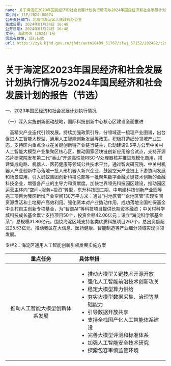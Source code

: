 ```yaml
---
name: 关于海淀区2023年国民经济和社会发展计划执行情况与2024年国民经济和社会发展计划的报告
索引号: 11F/2024-00074
公开责任部门: 北京市海淀区人民政府办公室
生成日期: 2024年01月24日 16:48
公开日期: 2024年01月24日 16:48
文号: 海政办发〔2024〕1号
信息有效性: 现行有效
url: https://zyk.bjhd.gov.cn/jbdt/auto10489_51767/zfwj_57152/202402/t20240202_4639880.shtml
---
```


# 关于海淀区2023年国民经济和社会发展计划执行情况与2024年国民经济和社会发展计划的报告（节选）

一、2023年国民经济和社会发展计划执行情况

（一）深入实施创新驱动战略，国际科技创新中心核心区建设全面推进

　高精尖产业迭代引领发展。持续加强政策引导，分领域逐一梳理产业图谱，出台促进人工智能大模型、通用人工智能创新发展等政策，积极打造细分领域产业生态。支持区内重点企业在关键创新链产业链当链主，启动建设9.5平方公里中关村人工智能大模型产业集聚区核心区，推动国家区块链创新应用综合试点，支持开源芯片研究院发布第二代“香山”开源高性能RISC-V处理器核并推进规模化商用，搭建集成电路、机器人、医药健康等领域公共技术平台，通过智友研究院、中关村机器人产业创新中心落地一批人形机器人新兴企业，鼓励空天产业链上下游协同发展和场景应用，引入蚂蚁集团创新科技总部等一批聚焦数字金融关键技术创新的金融科技企业，增强各产业的主导力和贡献度。加快世界领先科技园区建设，推动园区运营主体向“空间+服务+投资”转型，东升科技园二期、中电建科技创新产业园等完工项目为我区新增产业空间130万平方米；通过“村地区管”“企地区管”实现空间资源盘活和土地房产高效利用。强化资本对产业撬动作用，成功落地全国社保基金中关村自主创新专项基金，为“智谱AI”等科技项目提供长期资本融资；中关村科学城科技成长基金累计支持项目50个，投资金额42.06亿元；设立“海淀科学家基金系”，总规模31.80亿元，围绕海淀区域支持各类优质科技项目267个，总出资额超过25.53亿元，推动我区在大信息、医药健康、智能制造等产业细分领域实现引领发展。

专栏2：海淀区通用人工智能创新引领发展实施方案

| 重点任务 | 具体举措 |
| :---: | :--- |
| 推动人工智能大模型创新体系发展 | <ul><li>推动大模型关键技术开源开放</li><li>强化人工智能前沿技术创新攻关</li><li>稳定大模型算力供给</li><li>夯实大模型数据采集、治理等基础能力</li><li>引导数据开放共享</li><li>支持全栈国产化人工智能体系建设</li><li>完善大模型评测和标准体系</li><li>加强人工智能安全技术研究</li><li>探索包容审慎监管环境</ul> |

